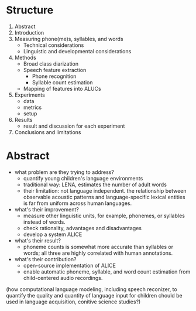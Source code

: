 # Structure
1. Abstract
2. Introduction
3. Measuring phone(me)s, syllables, and words
   - Technical considerations
   - Linguistic and developmental considerations
4. Methods
   - Broad class diarization
   - Speech feature extraction
     - Phone recognition
     - Syllable count estimation
   - Mapping of features into ALUCs
5. Experiments
   - data
   - metrics
   - setup
6. Results
   - result and discussion for each experiment
7. Conclusions and limitations

# Abstract
- what problem are they trying to address?
  - quantify young children's language environments
  - traditional way: LENA, estimates the number of adult words
  - their limitation: not language independent. the relationship between observable acoustic patterns and language-specific lexical entities is far from uniform across human languages.
- what's their improvement?
  - measure other linguistic units, for example, phonemes, or syllables instead of words.
  - check rationality, advantages and disadvantages
  - develop a system ALICE
- what's their result?
  - phoneme counts is somewhat more accurate than syllables or words; all three are highly correlated with human annotations.
- what's their contribution?
  - open-source implementation of ALICE
  - enable automatic phoneme, syllable, and word count estimation from child-centered audio recordings.

(how computational language modeling, including speech reconizer, to quantify the quality and quantity of language input for children chould be used in language acquisition, conitive science studies?)


